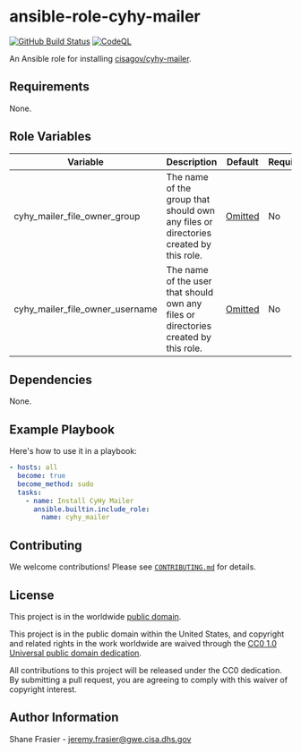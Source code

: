 # ansible-role-cyhy-mailer #

[![GitHub Build Status](https://github.com/cisagov/ansible-role-cyhy-mailer/workflows/build/badge.svg)](https://github.com/cisagov/ansible-role-cyhy-mailer/actions)
[![CodeQL](https://github.com/cisagov/ansible-role-cyhy-mailer/workflows/CodeQL/badge.svg)](https://github.com/cisagov/ansible-role-cyhy-mailer/actions/workflows/codeql-analysis.yml)

An Ansible role for installing
[cisagov/cyhy-mailer](https://github.com/cisagov/cyhy-mailer).

## Requirements ##

None.

## Role Variables ##

| Variable | Description | Default | Required |
|----------|-------------|---------|----------|
| cyhy_mailer_file_owner_group | The name of the group that should own any files or directories created by this role. | [Omitted](https://docs.ansible.com/ansible/latest/user_guide/playbooks_filters.html#making-variables-optional) | No |
| cyhy_mailer_file_owner_username | The name of the user that should own any files or directories created by this role. | [Omitted](https://docs.ansible.com/ansible/latest/user_guide/playbooks_filters.html#making-variables-optional) | No |

## Dependencies ##

None.

## Example Playbook ##

Here's how to use it in a playbook:

```yaml
- hosts: all
  become: true
  become_method: sudo
  tasks:
    - name: Install CyHy Mailer
      ansible.builtin.include_role:
        name: cyhy_mailer
```

## Contributing ##

We welcome contributions!  Please see [`CONTRIBUTING.md`](CONTRIBUTING.md) for
details.

## License ##

This project is in the worldwide [public domain](LICENSE).

This project is in the public domain within the United States, and
copyright and related rights in the work worldwide are waived through
the [CC0 1.0 Universal public domain
dedication](https://creativecommons.org/publicdomain/zero/1.0/).

All contributions to this project will be released under the CC0
dedication. By submitting a pull request, you are agreeing to comply
with this waiver of copyright interest.

## Author Information ##

Shane Frasier - <jeremy.frasier@gwe.cisa.dhs.gov>
